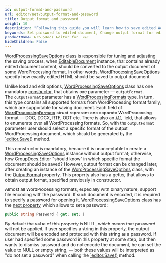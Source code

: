 ```yaml
---
id: output-format-and-password
url: editor/net/output-format-and-password
title: Output format and password
weight: 10
description: "Following this guide you will learn how to save edited Word document with password or change output document format using GroupDocs.Editor for .NET features."
keywords: Set password to edited document, Change output format for edited document
productName: GroupDocs.Editor for .NET
hideChildren: False
---
```

[WordProcessingSaveOptions](https://apireference.groupdocs.com/net/editor/groupdocs.editor.options/wordprocessingsaveoptions) class is responsible for tuning and adjusting the saving process, when [EditableDocument](https://apireference.groupdocs.com/net/editor/groupdocs.editor/editabledocument) instance, that contains already edited document content, should be converted to the output document of some WordProcessing format. In other words, [WordProcessingSaveOptions](https://apireference.groupdocs.com/net/editor/groupdocs.editor.options/wordprocessingsaveoptions) specify how exactly edited HTML should be saved to output document.

Unlike load and edit options, [WordProcessingSaveOptions](https://apireference.groupdocs.com/net/editor/groupdocs.editor.options/wordprocessingsaveoptions) class has one mandatory [constructor](https://apireference.groupdocs.com/net/editor/groupdocs.editor.options/wordprocessingsaveoptions/constructors/main), that obtains one parameter — `outputFormat`. The `outputFormat` parameter has a [WordProcessingFormats](https://apireference.groupdocs.com/net/editor/groupdocs.editor.formats/wordprocessingformats) type. In turn, this type contains all supported formats from WordProcessing format family, which are supportable for saving document. Each field of [WordProcessingFormats](https://apireference.groupdocs.com/net/editor/groupdocs.editor.formats/wordprocessingformats) struct represent one separate WordProcessing format — DOC, DOCX, RTF, ODT etc. There is also an [`All`](https://apireference.groupdocs.com/net/editor/groupdocs.editor.formats/wordprocessingformats/fields/all) field, that allows to enumerate over all WordProcessing formats. So, with the `outputFormat` parameter user should select a specific format of the output WordProcessing document, which should be generated by the [`editor.Save()](https://apireference.groupdocs.com/net/editor/groupdocs.editor/editor/methods/save) method.

This constructor is mandatory, because it is unacceptable to create a [WordProcessingSaveOptions](https://apireference.groupdocs.com/net/editor/groupdocs.editor.options/wordprocessingsaveoptions) instance without output format; otherwise, how GroupDocs.Editor "should know" in which specific format the document should be saved? However, output format can be changed later, after creating an instance of the [WordProcessingSaveOptions](https://apireference.groupdocs.com/net/editor/groupdocs.editor.options/wordprocessingsaveoptions) class, with the [OutputFormat](https://apireference.groupdocs.com/net/editor/groupdocs.editor.options/wordprocessingsaveoptions/properties/outputformat) property. This property also has a getter, that allows to obtain output format, specified previously in constructor.

Almost all WordProcessing formats, especially with binary nature, support file encoding with the password. If such document is encoded, it is required to specify a password for opening it. [WordProcessingSaveOptions](https://apireference.groupdocs.com/net/editor/groupdocs.editor.options/wordprocessingsaveoptions) class has the [next property](https://apireference.groupdocs.com/net/editor/groupdocs.editor.options/wordprocessingsaveoptions/properties/password), which allows to set a password:

```csharp
public string Password { get; set; }
```

By default the value of this property is NULL, which means that password will not be applied. If user specifies a string in this property, the output document will be encoded and protected with this string as a password. If user had specified some password in this property at some step, but then wants to dismiss password and do not encode the document, he can set the value to NULL or empty string, — both these values will be interpreted as "do not set a password" when calling the [`editor.Save()](https://apireference.groupdocs.com/net/editor/groupdocs.editor/editor/methods/save) method.
